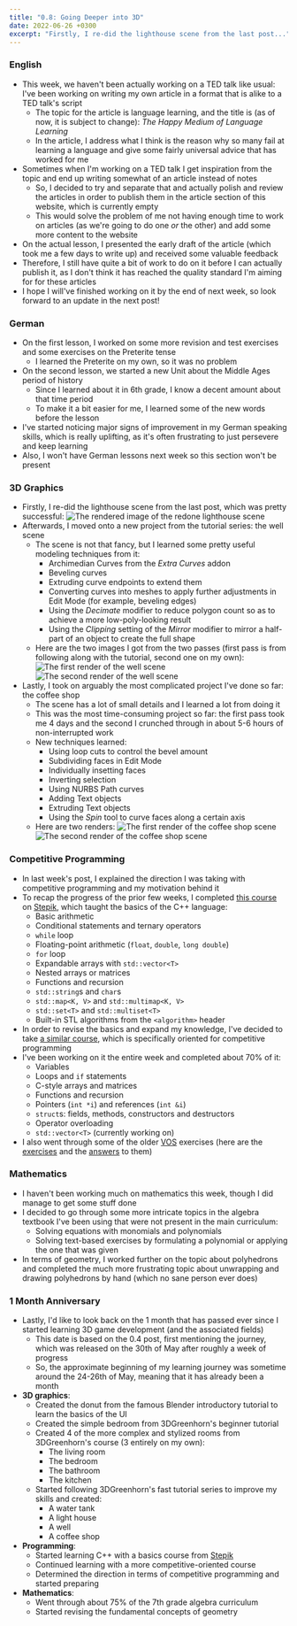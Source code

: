 ```yaml
---
title: "0.8: Going Deeper into 3D"
date: 2022-06-26 +0300
excerpt: "Firstly, I re-did the lighthouse scene from the last post..."
---
```


### English

- This week, we haven't been actually working on a TED talk like usual: I've been working on writing my
 own article in a format that is alike to a TED talk's script
    - The topic for the article is language learning, and the title is (as of now, it is subject to 
    change): _The Happy Medium of Language Learning_
    - In the article, I address what I think is the reason why so many fail at learning a language and
     give some fairly universal advice that has worked for me
- Sometimes when I'm working on a TED talk I get inspiration from the topic and end up writing somewhat
 of an article instead of notes
    - So, I decided to try and separate that and actually polish and review the articles in order to
     publish them in the article section of this website, which is currently empty
    - This would solve the problem of me not having enough time to work on articles (as we're going to
     do one _or_ the other) and add some more content to the website
- On the actual lesson, I presented the early draft of the article (which took me a few days to write
 up) and received some valuable feedback
- Therefore, I still have quite a bit of work to do on it before I can actually publish it, as I don't
 think it has reached the quality standard I'm aiming for for these articles
- I hope I will've finished working on it by the end of next week, so look forward to an update in the
 next post!

### German

- On the first lesson, I worked on some more revision and test exercises and some exercises on the
 Preterite tense
	- I learned the Preterite on my own, so it was no problem
- On the second lesson, we started a new Unit about the Middle Ages period of history
    - Since I learned about it in 6th grade, I know a decent amount about that time period
    - To make it a bit easier for me, I learned some of the new words before the lesson
- I've started noticing major signs of improvement in my German speaking skills, which is really
 uplifting, as it's often frustrating to just persevere and keep learning
- Also, I won't have German lessons next week so this section won't be present

### 3D Graphics

- Firstly, I re-did the lighthouse scene from the last post, which was pretty successful:
![The rendered image of the redone lighthouse scene](/cdn/20220626/RedoneLighthouseRender.png)
- Afterwards, I moved onto a new project from the tutorial series: the well scene
    - The scene is not that fancy, but I learned some pretty useful modeling techniques from it:
        - Archimedian Curves from the _Extra Curves_ addon
        - Beveling curves
        - Extruding curve endpoints to extend them
        - Converting curves into meshes to apply further adjustments in Edit Mode (for example, beveling
         edges)
        - Using the _Decimate_ modifier to reduce polygon count so as to achieve a more low-poly-looking
         result
        - Using the _Clipping_ setting of the _Mirror_ modifier to mirror a half-part of an object to
         create the full shape
    - Here are the two images I got from the two passes (first pass is from following along with the
     tutorial, second one on my own):
![The first render of the well scene](/cdn/20220626/WellRender.png)
![The second render of the well scene](/cdn/20220626/RedoneWellRender.png)
- Lastly, I took on arguably the most complicated project I've done so far: the coffee shop
    - The scene has a lot of small details and I learned a lot from doing it
    - This was the most time-consuming project so far: the first pass took me 4 days and the second
     I crunched through in about 5-6 hours of non-interrupted work
    - New techniques learned:
        - Using loop cuts to control the bevel amount
        - Subdividing faces in Edit Mode
        - Individually insetting faces
        - Inverting selection
        - Using NURBS Path curves
        - Adding Text objects
        - Extruding Text objects
        - Using the _Spin_ tool to curve faces along a certain axis
    - Here are two renders:
![The first render of the coffee shop scene](/cdn/20220626/CoffeeShopRender.png)
![The second render of the coffee shop scene](/cdn/20220626/RedoneCoffeeShopRender.png)

### Competitive Programming

- In last week's post, I explained the direction I was taking with competitive programming and my
 motivation behind it
- To recap the progress of the prior few weeks, I completed
 [this course](https://stepik.org/course/363/info) on [Stepik](https://stepik.org), which taught
 the basics of the C++ language:
    - Basic arithmetic
    - Conditional statements and ternary operators
    - `while` loop
    - Floating-point arithmetic (`float`, `double`, `long double`)
    - `for` loop
    - Expandable arrays with `std::vector<T>`
    - Nested arrays or matrices
    - Functions and recursion
    - `std::string`s and `char`s
    - `std::map<K, V>` and `std::multimap<K, V>`
    - `std::set<T>` and `std::multiset<T>`
    - Built-in STL algorithms from the `<algorithm>` header
- In order to revise the basics and expand my knowledge, I've decided to take
 [a similar course](https://stepik.org/course/80538/info), which is specifically oriented for
 competitive programming
- I've been working on it the entire week and completed about 70% of it:
    - Variables
    - Loops and `if` statements
    - C-style arrays and matrices
    - Functions and recursion
    - Pointers (`int *i`) and references (`int &i`)
    - `struct`s: fields, methods, constructors and destructors
    - Operator overloading
    - `std::vector<T>` (currently working on)
- I also went through some of the older [VOS](https://vos.olimpiada.ru) exercises
 (here are the [exercises](https://vos.olimpiada.ru/upload/files/Arhive_tasks/2021-22/school/iikt/tasks-iikt-7-8-sch-msk-21-22.pdf) and the [answers](https://vos.olimpiada.ru/upload/files/Arhive_tasks/2021-22/school/iikt/sol-iikt-7-8-sch-msk-21-22.pdf) to them)

### Mathematics

- I haven't been working much on mathematics this week, though I did manage to get some stuff done
- I decided to go through some more intricate topics in the algebra textbook I've been using that
 were not present in the main curriculum:
    - Solving equations with monomials and polynomials
    - Solving text-based exercises by formulating a polynomial or applying the one that was given
- In terms of geometry, I worked further on the topic about polyhedrons and completed the much more
 frustrating topic about unwrapping and drawing polyhedrons by hand (which no sane person ever does)

### 1 Month Anniversary

- Lastly, I'd like to look back on the 1 month that has passed ever since I started learning 3D
 game development (and the associated fields)
    - This date is based on the 0.4 post, first mentioning the journey, which was released on
    the 30th of May after roughly a week of progress
    - So, the approximate beginning of my learning journey was sometime around the 24-26th of May,
    meaning that it has already been a month
- **3D graphics**:
    - Created the donut from the famous Blender introductory tutorial to learn the basics of the UI
    - Created the simple bedroom from 3DGreenhorn's beginner tutorial
    - Created 4 of the more complex and stylized rooms from 3DGreenhorn's course (3 entirely on my own):
        - The living room
        - The bedroom
        - The bathroom
        - The kitchen
    - Started following 3DGreenhorn's fast tutorial series to improve my skills and created:
        - A water tank
        - A light house
        - A well
        - A coffee shop
- **Programming**:
    - Started learning C++ with a basics course from [Stepik](https://stepik.org)
    - Continued learning with a more competitive-oriented course
    - Determined the direction in terms of competitive programming and started preparing
- **Mathematics**:
    - Went through about 75% of the 7th grade algebra curriculum
    - Started revising the fundamental concepts of geometry

